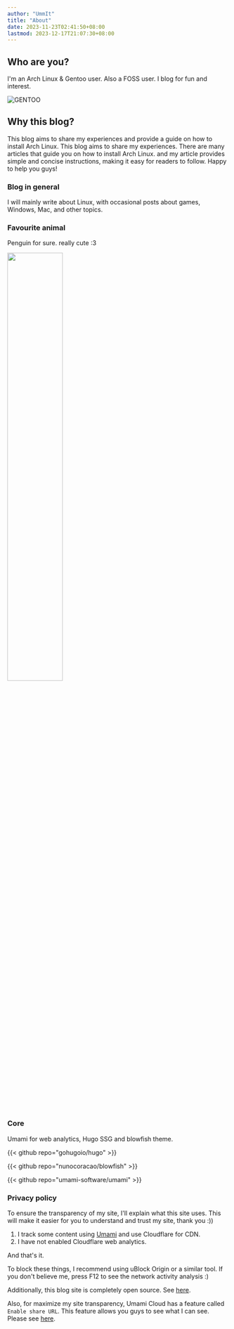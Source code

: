```yaml
---
author: "UmmIt"
title: "About"
date: 2023-11-23T02:41:50+08:00
lastmod: 2023-12-17T21:07:30+08:00
---
```


## Who are you?

I'm an Arch Linux & Gentoo user. Also a FOSS user. I blog for fun and interest.

![GENTOO](https://styles.redditmedia.com/t5_2qrnc/styles/communityIcon_hist2hbkf2711.png)

## Why this blog?

This blog aims to share my experiences and provide a guide on how to install Arch Linux.  This blog aims to share my experiences. There are many articles that guide you on how to install Arch Linux. and my article provides simple and concise instructions, making it easy for readers to follow. Happy to help you guys!

### Blog in general

I will mainly write about Linux, with occasional posts about games, Windows, Mac, and other topics.

### Favourite animal

Penguin for sure. really cute :3

<img src="https://imagepng.org/wp-content/uploads/2017/06/pinguim-linux-tux.png" width="50%">

### Core

Umami for web analytics, Hugo SSG and blowfish theme.

{{< github repo="gohugoio/hugo" >}}

{{< github repo="nunocoracao/blowfish" >}}

{{< github repo="umami-software/umami" >}}

### Privacy policy

To ensure the transparency of my site, I'll explain what this site uses. This will make it easier for you to understand and trust my site, thank you :))

1. I track some content using [Umami](https://github.com/umami-software/umami) and use Cloudflare for CDN.
2. I have not enabled Cloudflare web analytics.

And that's it.

To block these things, I recommend using uBlock Origin or a similar tool. If you don't believe me, press F12 to see the network activity analysis :)

Additionally, this blog site is completely open source. See [here](https://codeberg.org/UmmIt/Blog).

Also, for maximize my site transparency, Umami Cloud has a feature called `Enable share URL`. This feature allows you guys to see what I can see. Please see [here](https://analytics.eu.umami.is/share/HCL1bUSg0XgAfLOv/UmmIt).